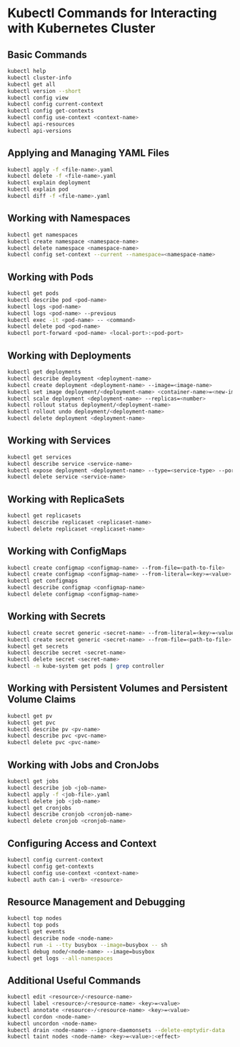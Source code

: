 # Kubectl Commands for Interacting with Kubernetes Cluster

## Basic Commands
```bash
kubectl help
kubectl cluster-info
kubectl get all
kubectl version --short
kubectl config view
kubectl config current-context
kubectl config get-contexts
kubectl config use-context <context-name>
kubectl api-resources
kubectl api-versions
```

## Applying and Managing YAML Files
```bash
kubectl apply -f <file-name>.yaml
kubectl delete -f <file-name>.yaml
kubectl explain deployment
kubectl explain pod
kubectl diff -f <file-name>.yaml
```

## Working with Namespaces
```bash
kubectl get namespaces
kubectl create namespace <namespace-name>
kubectl delete namespace <namespace-name>
kubectl config set-context --current --namespace=<namespace-name>
```

## Working with Pods
```bash
kubectl get pods
kubectl describe pod <pod-name>
kubectl logs <pod-name>
kubectl logs <pod-name> --previous
kubectl exec -it <pod-name> -- <command>
kubectl delete pod <pod-name>
kubectl port-forward <pod-name> <local-port>:<pod-port>
```

## Working with Deployments
```bash
kubectl get deployments
kubectl describe deployment <deployment-name>
kubectl create deployment <deployment-name> --image=<image-name>
kubectl set image deployment/<deployment-name> <container-name>=<new-image>
kubectl scale deployment <deployment-name> --replicas=<number>
kubectl rollout status deployment/<deployment-name>
kubectl rollout undo deployment/<deployment-name>
kubectl delete deployment <deployment-name>
```

## Working with Services
```bash
kubectl get services
kubectl describe service <service-name>
kubectl expose deployment <deployment-name> --type=<service-type> --port=<port> --target-port=<target-port>
kubectl delete service <service-name>
```

## Working with ReplicaSets
```bash
kubectl get replicasets
kubectl describe replicaset <replicaset-name>
kubectl delete replicaset <replicaset-name>
```

## Working with ConfigMaps
```bash
kubectl create configmap <configmap-name> --from-file=<path-to-file>
kubectl create configmap <configmap-name> --from-literal=<key>=<value>
kubectl get configmaps
kubectl describe configmap <configmap-name>
kubectl delete configmap <configmap-name>
```

## Working with Secrets
```bash
kubectl create secret generic <secret-name> --from-literal=<key>=<value>
kubectl create secret generic <secret-name> --from-file=<path-to-file>
kubectl get secrets
kubectl describe secret <secret-name>
kubectl delete secret <secret-name>
kubectl -n kube-system get pods | grep controller
```

## Working with Persistent Volumes and Persistent Volume Claims
```bash
kubectl get pv
kubectl get pvc
kubectl describe pv <pv-name>
kubectl describe pvc <pvc-name>
kubectl delete pvc <pvc-name>
```

## Working with Jobs and CronJobs
```bash
kubectl get jobs
kubectl describe job <job-name>
kubectl apply -f <job-file>.yaml
kubectl delete job <job-name>
kubectl get cronjobs
kubectl describe cronjob <cronjob-name>
kubectl delete cronjob <cronjob-name>
```

## Configuring Access and Context
```bash
kubectl config current-context
kubectl config get-contexts
kubectl config use-context <context-name>
kubectl auth can-i <verb> <resource>
```

## Resource Management and Debugging
```bash
kubectl top nodes
kubectl top pods
kubectl get events
kubectl describe node <node-name>
kubectl run -i --tty busybox --image=busybox -- sh
kubectl debug node/<node-name> --image=busybox
kubectl get logs --all-namespaces
```

## Additional Useful Commands
```bash
kubectl edit <resource>/<resource-name>
kubectl label <resource>/<resource-name> <key>=<value>
kubectl annotate <resource>/<resource-name> <key>=<value>
kubectl cordon <node-name>
kubectl uncordon <node-name>
kubectl drain <node-name> --ignore-daemonsets --delete-emptydir-data
kubectl taint nodes <node-name> <key>=<value>:<effect>
```

